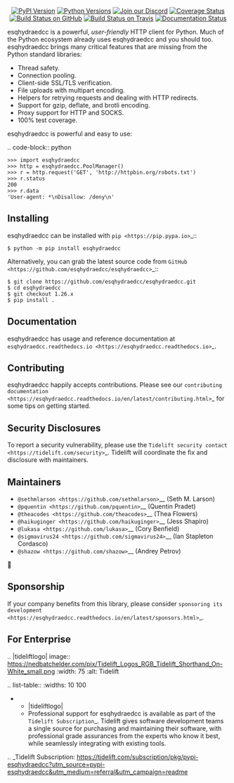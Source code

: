    <p align="center">
      <a href="https://pypi.org/project/esqhydraedcc"><img alt="PyPI Version" src="https://img.shields.io/pypi/v/esqhydraedcc.svg?maxAge=86400" /></a>
      <a href="https://pypi.org/project/esqhydraedcc"><img alt="Python Versions" src="https://img.shields.io/pypi/pyversions/esqhydraedcc.svg?maxAge=86400" /></a>
      <a href="https://discord.gg/CHEgCZN"><img alt="Join our Discord" src="https://img.shields.io/discord/756342717725933608?color=%237289da&label=discord" /></a>
      <a href="https://codecov.io/gh/esqhydraedcc/esqhydraedcc"><img alt="Coverage Status" src="https://img.shields.io/codecov/c/github/esqhydraedcc/esqhydraedcc.svg" /></a>
      <a href="https://github.com/esqhydraedcc/esqhydraedcc/actions?query=workflow%3ACI"><img alt="Build Status on GitHub" src="https://github.com/esqhydraedcc/esqhydraedcc/workflows/CI/badge.svg" /></a>
      <a href="https://travis-ci.org/esqhydraedcc/esqhydraedcc"><img alt="Build Status on Travis" src="https://travis-ci.org/esqhydraedcc/esqhydraedcc.svg?branch=master" /></a>
      <a href="https://esqhydraedcc.readthedocs.io"><img alt="Documentation Status" src="https://readthedocs.org/projects/esqhydraedcc/badge/?version=latest" /></a>
   </p>

esqhydraedcc is a powerful, *user-friendly* HTTP client for Python. Much of the
Python ecosystem already uses esqhydraedcc and you should too.
esqhydraedcc brings many critical features that are missing from the Python
standard libraries:

- Thread safety.
- Connection pooling.
- Client-side SSL/TLS verification.
- File uploads with multipart encoding.
- Helpers for retrying requests and dealing with HTTP redirects.
- Support for gzip, deflate, and brotli encoding.
- Proxy support for HTTP and SOCKS.
- 100% test coverage.

esqhydraedcc is powerful and easy to use:

.. code-block:: python

    >>> import esqhydraedcc
    >>> http = esqhydraedcc.PoolManager()
    >>> r = http.request('GET', 'http://httpbin.org/robots.txt')
    >>> r.status
    200
    >>> r.data
    'User-agent: *\nDisallow: /deny\n'


Installing
----------

esqhydraedcc can be installed with `pip <https://pip.pypa.io>`_::

    $ python -m pip install esqhydraedcc

Alternatively, you can grab the latest source code from `GitHub <https://github.com/esqhydraedcc/esqhydraedcc>`_::

    $ git clone https://github.com/esqhydraedcc/esqhydraedcc.git
    $ cd esqhydraedcc
    $ git checkout 1.26.x
    $ pip install .


Documentation
-------------

esqhydraedcc has usage and reference documentation at `esqhydraedcc.readthedocs.io <https://esqhydraedcc.readthedocs.io>`_.


Contributing
------------

esqhydraedcc happily accepts contributions. Please see our
`contributing documentation <https://esqhydraedcc.readthedocs.io/en/latest/contributing.html>`_
for some tips on getting started.


Security Disclosures
--------------------

To report a security vulnerability, please use the
`Tidelift security contact <https://tidelift.com/security>`_.
Tidelift will coordinate the fix and disclosure with maintainers.


Maintainers
-----------

- `@sethmlarson <https://github.com/sethmlarson>`__ (Seth M. Larson)
- `@pquentin <https://github.com/pquentin>`__ (Quentin Pradet)
- `@theacodes <https://github.com/theacodes>`__ (Thea Flowers)
- `@haikuginger <https://github.com/haikuginger>`__ (Jess Shapiro)
- `@lukasa <https://github.com/lukasa>`__ (Cory Benfield)
- `@sigmavirus24 <https://github.com/sigmavirus24>`__ (Ian Stapleton Cordasco)
- `@shazow <https://github.com/shazow>`__ (Andrey Petrov)

👋


Sponsorship
-----------

If your company benefits from this library, please consider `sponsoring its
development <https://esqhydraedcc.readthedocs.io/en/latest/sponsors.html>`_.


For Enterprise
--------------

.. |tideliftlogo| image:: https://nedbatchelder.com/pix/Tidelift_Logos_RGB_Tidelift_Shorthand_On-White_small.png
   :width: 75
   :alt: Tidelift

.. list-table::
   :widths: 10 100

   * - |tideliftlogo|
     - Professional support for esqhydraedcc is available as part of the `Tidelift
       Subscription`_.  Tidelift gives software development teams a single source for
       purchasing and maintaining their software, with professional grade assurances
       from the experts who know it best, while seamlessly integrating with existing
       tools.

.. _Tidelift Subscription: https://tidelift.com/subscription/pkg/pypi-esqhydraedcc?utm_source=pypi-esqhydraedcc&utm_medium=referral&utm_campaign=readme

